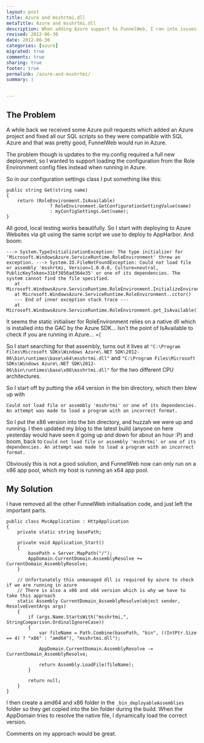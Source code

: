 ```yaml
---
layout: post
title: Azure and msshrtmi.dll
metaTitle: Azure and msshrtmi.dll
description: When adding Azure support to FunnelWeb, I ran into issues with Azure and msshrtmi.dll. Here is my solutions
revised: 2012-06-30
date: 2012-06-30
categories: [azure]
migrated: true
comments: true
sharing: true
footer: true
permalink: /azure-and-msshrtmi/
summary: | 
  

---
```

## The Problem
A while back we received some Azure pull requests which added an Azure project and fixed all our SQL scripts so they were compatible with SQL Azure and that was pretty good, FunnelWeb would run in Azure.

The problem though is updates to the my.config required a full new deployment, so I wanted to support loading the configuration from the Role Environment config files instead when running in Azure.

So in our configuration settings class I put something like this:

    public string Get(string name)
    {
        return (RoleEnvironment.IsAvailable)
                    ? RoleEnvironment.GetConfigurationSettingValue(name)
                    : myConfigSettings.Get(name);
    }

All good, local testing works beautifully. So I start with deploying to Azure Websites via git using the same script we use to deploy to AppHarbor. And boom:

    ---> System.TypeInitializationException: The type initializer for 'Microsoft.WindowsAzure.ServiceRuntime.RoleEnvironment' threw an exception. ---> System.IO.FileNotFoundException: Could not load file or assembly 'msshrtmi, Version=1.0.0.0, Culture=neutral, PublicKeyToken=31bf3856ad364e35' or one of its dependencies. The system cannot find the file specified.
       at Microsoft.WindowsAzure.ServiceRuntime.RoleEnvironment.InitializeEnvironment()
       at Microsoft.WindowsAzure.ServiceRuntime.RoleEnvironment..cctor()
       --- End of inner exception stack trace ---
       at Microsoft.WindowsAzure.ServiceRuntime.RoleEnvironment.get_IsAvailable()
<!-- more -->
It seems the static initialiser for RoleEnvironment relies on a native dll which is installed into the GAC by the Azure SDK... Isn't the point of IsAvailable to check if you are running in Azure... =(

So I start searching for that assembly, turns out it lives at `"C:\Program Files\Microsoft SDKs\Windows Azure\.NET SDK\2012-06\bin\runtimes\base\x64\msshrtmi.dll"` and `"C:\Program Files\Microsoft SDKs\Windows Azure\.NET SDK\2012-06\bin\runtimes\base\x86\msshrtmi.dll"` for the two different CPU architectures.

So I start off by putting the x64 version in the bin directory, which then blew up with

    Could not load file or assembly 'msshrtmi' or one of its dependencies. An attempt was made to load a program with an incorrect format.

So I put the x86 version into the bin directory, and huzzah we were up and running. I then updated my blog to the latest build (anyone on here yesterday would have seen it going up and down for about an hour :P) and boom, back to `Could not load file or assembly 'msshrtmi' or one of its dependencies. An attempt was made to load a program with an incorrect format.`

Obviously this is not a good solution, and FunnelWeb now can only run on a x86 app pool, which my host is running an x64 app pool.

## My Solution
I have removed all the other FunnelWeb initialisation code, and just left the important parts.

    public class MvcApplication : HttpApplication
    {
        private static string basePath;

        private void Application_Start()
        {
            basePath = Server.MapPath("/");
            AppDomain.CurrentDomain.AssemblyResolve += CurrentDomain_AssemblyResolve;
        }

        // Unfortunately this unmanaged dll is required by azure to check if we are running in azure
        // There is also a x86 and x64 version which is why we have to take this approach
        static Assembly CurrentDomain_AssemblyResolve(object sender, ResolveEventArgs args)
        {
            if (args.Name.StartsWith("msshrtmi,", StringComparison.OrdinalIgnoreCase))
            {
                var fileName = Path.Combine(basePath, "bin", ((IntPtr.Size == 4) ? "x86" : "amd64"), "msshrtmi.dll");

                AppDomain.CurrentDomain.AssemblyResolve -= CurrentDomain_AssemblyResolve;

                return Assembly.LoadFile(fileName);
            }

            return null;
        }
    }

I then create a amd64 and x86 folder in the `_bin_deployableAssemblies` folder so they get copied into the bin folder during the build.
When the AppDomain tries to resolve the native file, I dynamically load the correct version.

Comments on my approach would be great.